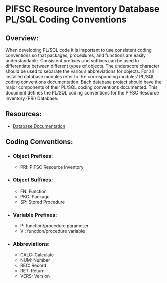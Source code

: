 # PIFSC Resource Inventory Database PL/SQL Coding Conventions

## Overview:
When developing PL/SQL code it is important to use consistent coding conventions so that packages, procedures, and functions are easily understandable. Consistent prefixes and suffixes can be used to differentiate between different types of objects. The underscore character should be used to separate the various abbreviations for objects. For all installed database modules refer to the corresponding modules’ PL/SQL coding conventions documentation. Each database project should have the major components of their PL/SQL coding conventions documented. This document defines the PL/SQL coding conventions for the PIFSC Resource Inventory (PRI) Database.

## Resources:
-   [Database Documentation](./PIFSC%20Resource%20Inventory%20Database%20Documentation.md)

## Coding Conventions:
-   ### Object Prefixes:
    -   PRI: PIFSC Resource Inventory
-   ### Object Suffixes:
    -   FN: Function
    -   PKG: Package
    -   SP: Stored Procedure
-   ### Variable Prefixes:
    -   P: function/procedure parameter
    -   V : function/procedure variable
-   ### Abbreviations:
    -   CALC: Calculate
    -   NUM: Number
    -   REC: Record
    -   RET: Return
    -   VERS: Version
